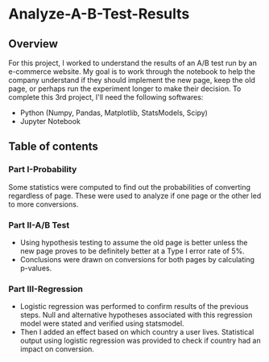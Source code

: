 # Analyze-A-B-Test-Results
## Overview
For this project, I worked to understand the results of an A/B test run by an e-commerce website. My goal is to work through the notebook to help the company understand if they should implement the new page, keep the old page, or perhaps run the experiment longer to make their decision.
To complete this 3rd project, I'll need the following softwares:
- Python (Numpy, Pandas, Matplotlib, StatsModels, Scipy)
- Jupyter Notebook
## Table of contents
### Part I-Probability
Some statistics were computed to find out the probabilities of converting regardless of page. These were used to analyze if one page or the other led to more conversions.
### Part II-A/B Test
- Using hypothesis testing to assume the old page is better unless the new page proves to be definitely better at a Type I error rate of 5%.
- Conclusions were drawn on conversions for both pages by calculating p-values.
### Part III-Regression
- Logistic regression was performed to confirm results of the previous steps. Null and alternative hypotheses associated with this regression model were stated and verified using statsmodel.
- Then I added an effect based on which country a user lives. Statistical output using logistic regression was provided to check if country had an impact on conversion.

